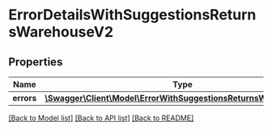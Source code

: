 # ErrorDetailsWithSuggestionsReturnsWarehouseV2

## Properties
Name | Type | Description | Notes
------------ | ------------- | ------------- | -------------
**errors** | [**\Swagger\Client\Model\ErrorWithSuggestionsReturnsWarehouseV2[]**](ErrorWithSuggestionsReturnsWarehouseV2.md) |  | 

[[Back to Model list]](../../README.md#documentation-for-models) [[Back to API list]](../../README.md#documentation-for-api-endpoints) [[Back to README]](../../README.md)

